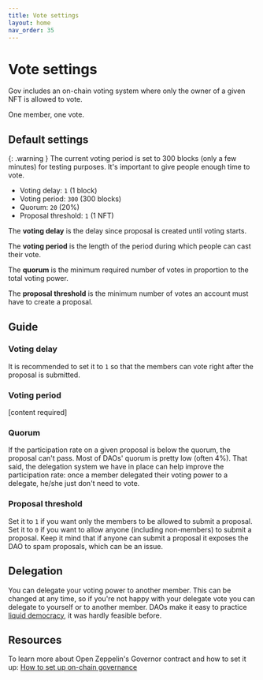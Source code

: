 ```yaml
---
title: Vote settings
layout: home
nav_order: 35
---
```


# Vote settings

Gov includes an on-chain voting system where only the owner of a given NFT is allowed to vote. 

One member, one vote.

## Default settings

{: .warning }
The current voting period is set to 300 blocks (only a few minutes) for testing purposes. It's important to give people enough time to vote. 

- Voting delay: `1` (1 block)
- Voting period: `300` (300 blocks)
- Quorum: `20` (20%)
- Proposal threshold: `1` (1 NFT)

The **voting delay** is the delay since proposal is created until voting starts.

The **voting period** is the length of the period during which people can cast their vote.

The **quorum** is the minimum required number of votes in proportion to the total voting power. 

The **proposal threshold** is the minimum number of votes an account must have to create a proposal.

## Guide

### Voting delay

It is recommended to set it to `1` so that the members can vote right after the proposal is submitted.

### Voting period

[content required]

### Quorum

If the participation rate on a given proposal is below the quorum, the proposal can't pass. Most of DAOs' quorum is pretty low (often 4%). That said, the delegation system we have in place can help improve the participation rate: once a member delegated their voting power to a delegate, he/she just don't need to vote.

### Proposal threshold

Set it to `1` if you want only the members to be allowed to submit a proposal. Set it to `0` if you want to allow anyone (including non-members) to submit a proposal. Keep it mind that if anyone can submit a proposal it exposes the DAO to spam proposals, which can be an issue. 

## Delegation

You can delegate your voting power to another member. This can be changed at any time, so if you're not happy with your delegate vote you can delegate to yourself or to another member. DAOs make it easy to practice [liquid democracy](https://en.wikipedia.org/wiki/Liquid_democracy#:~:text=The%20concept%20of%20liquid%20democracy,a%20trusted%20person%20or%20party.), it was hardly feasible before. 

## Resources

To learn more about Open Zeppelin's Governor contract and how to set it up: [How to set up on-chain governance](https://docs.openzeppelin.com/contracts/4.x/governance)

